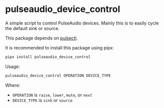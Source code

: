 # pulseaudio_device_control

A simple script to control PulseAudio devices.
Mainly this is to easily cycle the default sink or source.

This package depends on [pulsectl](https://github.com/mk-fg/python-pulse-control).

It is recommended to install this package using pipx:

```bash
pipx install pulseaudio_device_control
```

Usage:

```bash
pulseaudio_device_control OPERATION DEVICE_TYPE
```

Where:

- `OPERATION` is `raise`, `lower`, `mute`, or `next`
- `DEVICE_TYPE` is `sink` or `source`
